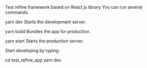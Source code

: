 Test refine framework based on React.js library
You can run several commands:

yarn dev
Starts the development server.

yarn build
Bundles the app for production.

yarn start
Starts the production server.

Start developing by typing:

cd test_refine_app
yarn dev


